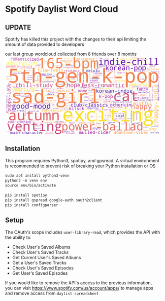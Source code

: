 # Spotify Daylist Word Cloud

## UPDATE
Spotify has killed this project with the changes to their api limiting the amount of data provided to developers

our last group wordcloud collected from 8 friends over 8 months
![wordcloud](/wordcloud.png)

## Installation
This program requires Python3, spotipy, and gpsread. 
A virtual environment is recommended to prevent risk of breaking your Python installation or OS

```
sudo apt install python3-venv
python3 -m venv env
source env/bin/activate

pip install spotipy
pip install gspread google-auth oauth2client
pip install configparser

```

## Setup

The OAuth's scope includes ```user-library-read```, which provides the API with the ability to:
- Check User's Saved Albums
- Check User's Saved Tracks
- Get Current User's Saved Albums
- Get a User's Saved Tracks
- Check User's Saved Episodes
- Get User's Saved Episodes

If you would like to remove the API's access to the previous information, you can visit https://www.spotify.com/us/account/apps/ to manage apps and remove access from ```daylist spreadsheet```
